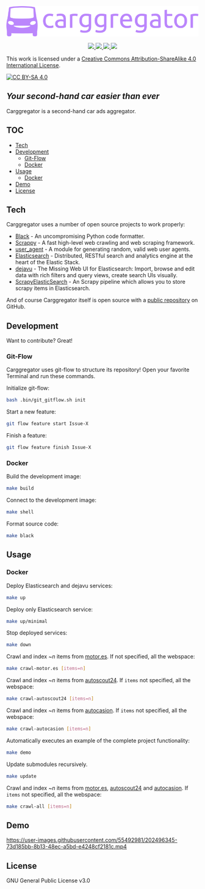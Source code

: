 <p align="center">
    <a href="https://github.com/eliseobao/carggregator/" alt="carggregator">
        <img src="https://github.com/eliseobao/carggregator/blob/develop/images/corporate/carggregator_logo_1.svg" />
    </a>
</p>


<p align="center">
    <a href="https://github.com/eliseobao/carggregator/blob/develop/LICENSE" alt="License">
        <img src="https://img.shields.io/github/license/eliseobao/carggregator" />
    </a>
    <a href="https://github.com/eliseobao/carggregator/graphs/contributors" alt="Contributors">
        <img src="https://img.shields.io/github/contributors/eliseobao/carggregator" />
    </a>
    <a href="https://github.com/eliseobao/carggregator/pulse" alt="Activity">
        <img src="https://img.shields.io/github/commit-activity/m/eliseobao/carggregator" />
    </a>
    <a href="#stars" alt="Stars">
        <img src="https://img.shields.io/github/stars/eliseobao/carggregator" />
    </a>
</p>


This work is licensed under a [Creative Commons Attribution-ShareAlike 4.0 International License][cc-by-sa].

[![CC BY-SA 4.0][cc-by-sa-image]][cc-by-sa]

[cc-by-sa]: http://creativecommons.org/licenses/by-sa/4.0/
[cc-by-sa-image]: https://licensebuttons.net/l/by-sa/4.0/88x31.png

## _Your second-hand car easier than ever_

Carggregator is a second-hand car ads aggregator.

## TOC

- [Tech](#tech)
- [Development](#development)
  * [Git-Flow](#git-flow)
  * [Docker](#docker)
- [Usage](#usage)
  * [Docker](#docker-1)
- [Demo](#demo)
- [License](#license)


## Tech

Carggregator uses a number of open source projects to work properly:

- [Black] - An uncompromising Python code formatter.
- [Scrappy] - A fast high-level web crawling and web scraping framework.
- [user_agent] - A module for generating random, valid web user agents.
- [Elasticsearch] - Distributed, RESTful search and analytics engine at the heart of the Elastic Stack.
- [dejavu] - The Missing Web UI for Elasticsearch: Import, browse and edit data with rich filters and query views, create search UIs visually.
- [ScrapyElasticSearch] - An Scrapy pipeline which allows you to store scrapy items in Elasticsearch.

And of course Carggregator itself is open source with a [public repository][carggregator] on GitHub.


## Development

Want to contribute? Great!


### Git-Flow

Carggregator uses git-flow to structure its repository! Open your favorite Terminal and run these commands.

Initialize git-flow:
```sh
bash .bin/git_gitflow.sh init
```

Start a new feature:
```sh
git flow feature start Issue-X
```

Finish a feature:
```sh
git flow feature finish Issue-X
```

### Docker

Build the development image:
```sh
make build
```

Connect to the development image:
```sh
make shell
```

Format source code:
```sh
make black
```


## Usage

### Docker

Deploy Elasticsearch and dejavu services:
```sh
make up
```

Deploy only Elasticsearch service:
```sh
make up/minimal
```

Stop deployed services:
```sh
make down
```

Crawl and index ~_n_ items from [motor.es](https://www.motor.es/coches-segunda-mano/).
If not specified, all the webspace:
```sh
make crawl-motor.es [items=n]
```

Crawl and index ~_n_ items from [autoscout24](https://www.autoscout24.es/lst?sort=standard&desc=0&ustate=N,U&atype=C&cy=E).
If `items` not specified, all the webspace:
```sh
make crawl-autoscout24 [items=n]
```

Crawl and index ~_n_ items from [autocasion](https://www.autocasion.com/coches-ocasion).
If `items` not specified, all the webspace:
```sh
make crawl-autocasion [items=n]
```

Automatically executes an example of the complete project functionality:
```sh
make demo
```

Update submodules recursively.
```sh
make update
```

Crawl and index ~_n_ items from [motor.es](https://www.motor.es/coches-segunda-mano/),
[autoscout24](https://www.autoscout24.es/lst?sort=standard&desc=0&ustate=N,U&atype=C&cy=E) and
[autocasion](https://www.autocasion.com/coches-ocasion). If `items` not specified, all the webspace:
```sh
make crawl-all [items=n]
```

## Demo


https://user-images.githubusercontent.com/55492981/202496345-73d185bb-8b13-48ec-a5bd-e4248cf2181c.mp4


## License

GNU General Public License v3.0


[carggregator]: <https://github.com/eliseobao/carggregator>
[git-repo-url]: <https://github.com/eliseobao/carggregator.git>

[Black]: <https://github.com/psf/black>
[Scrappy]: <https://github.com/scrapy/scrapy>
[user_agent]: <https://github.com/lorien/user_agent>
[Elasticsearch]: <https://github.com/elastic/elasticsearch>
[dejavu]: <https://github.com/appbaseio/dejavu>
[ScrapyElasticSearch]: <https://github.com/jayzeng/scrapy-elasticsearch>
